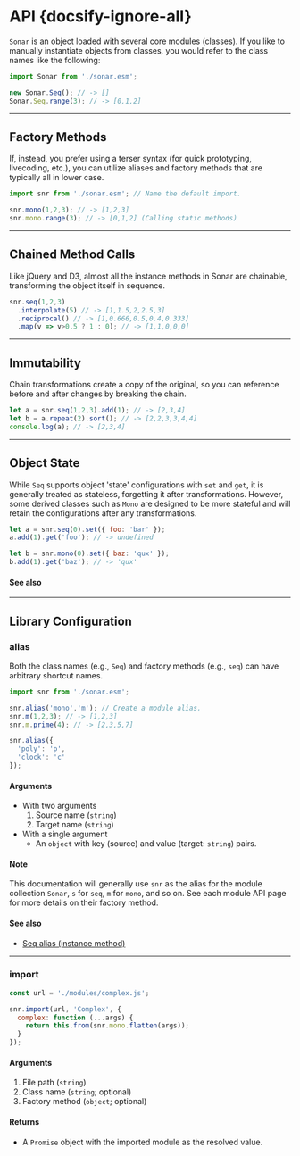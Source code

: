 # API {docsify-ignore-all}
`Sonar` is an object loaded with several core modules (classes). If you like to manually instantiate objects from classes, you would refer to the class names like the following:

```javascript
import Sonar from './sonar.esm';

new Sonar.Seq(); // -> []
Sonar.Seq.range(3); // -> [0,1,2]
```

---
## Factory Methods
If, instead, you prefer using a terser syntax (for quick prototyping, livecoding, etc.), you can utilize aliases and factory methods that are typically all in lower case. 

```javascript
import snr from './sonar.esm'; // Name the default import.

snr.mono(1,2,3); // -> [1,2,3]
snr.mono.range(3); // -> [0,1,2] (Calling static methods)
```

---
## Chained Method Calls
Like jQuery and D3, almost all the instance methods in Sonar are chainable, transforming the object itself in sequence.

```javascript
snr.seq(1,2,3)
  .interpolate(5) // -> [1,1.5,2,2.5,3]
  .reciprocal() // -> [1,0.666,0.5,0.4,0.333]
  .map(v => v>0.5 ? 1 : 0); // -> [1,1,0,0,0]
```

---
## Immutability
Chain transformations create a copy of the original, so you can reference before and after changes by breaking the chain.
```javascript
let a = snr.seq(1,2,3).add(1); // -> [2,3,4]
let b = a.repeat(2).sort(); // -> [2,2,3,3,4,4]
console.log(a); // -> [2,3,4]
```

---
## Object State
While `Seq` supports object 'state' configurations with `set` and `get`, it is generally treated as stateless, forgetting it after transformations. However, some derived classes such as `Mono` are designed to be more stateful and will retain the configurations after any transformations.

```javascript
let a = snr.seq(0).set({ foo: 'bar' });
a.add(1).get('foo'); // -> undefined

let b = snr.mono(0).set({ baz: 'qux' });
b.add(1).get('baz'); // -> 'qux'
```

#### See also


---
## Library Configuration
### alias
Both the class names (e.g., `Seq`) and factory methods (e.g., `seq`) can have arbitrary shortcut names.

```javascript
import snr from './sonar.esm';

snr.alias('mono','m'); // Create a module alias.
snr.m(1,2,3); // -> [1,2,3]
snr.m.prime(4); // -> [2,3,5,7]

snr.alias({
  'poly': 'p',
  'clock': 'c'
});
```
#### Arguments
- With two arguments
  1. Source name (`string`)
  2. Target name (`string`)
- With a single argument
  + An `object` with key (source) and value (target: `string`) pairs.


#### Note
This documentation will generally use `snr` as the alias for the module collection `Sonar`, `s` for `seq`, `m` for `mono`, and so on. See each module API page for more details on their factory method.

#### See also
- [Seq alias (instance method)](/API/seq?id=alias)

---
### import
```javascript
const url = './modules/complex.js';

snr.import(url, 'Complex', {
  complex: function (...args) {
    return this.from(snr.mono.flatten(args));
  }
});
```

#### Arguments
1. File path (`string`)
2. Class name (`string`; optional)
3. Factory method (`object`; optional)

#### Returns
- A `Promise` object with the imported module as the resolved value.